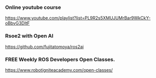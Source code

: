 ### Online youtube course
https://www.youtube.com/playlist?list=PL9R2s5XMUJUMrBar9WkCkY-oBbvG3DltF

### Rsoe2 with Open AI
https://github.com/fujitatomoya/ros2ai

### FREE Weekly ROS Developers Open Classes.
https://www.robotigniteacademy.com/open-classes/
